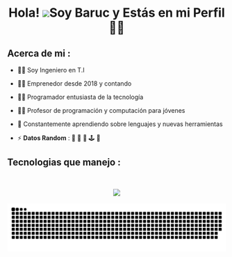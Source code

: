 
<h1 align="center">Hola! <img src="https://media.giphy.com/media/hvRJCLFzcasrR4ia7z/giphy.gif" width="35">Soy Baruc y Estás en mi Perfil 👨‍💻</h1>

## Acerca de mi :

- 👨‍🎓 Soy Ingeniero en T.I
- 👨‍💼 Emprenedor desde 2018 y contando
- 👨‍💻 Programador entusiasta de la tecnología
- 👨‍🏫 Profesor de programación y computación para jóvenes
- 📕 Constantemente aprendiendo sobre lenguajes y nuevas herramientas
  
- ⚡ **Datos Random** : 🍕  🎥 🍣 🕹️ 🌮

## Tecnologias que manejo :
<br>

<p align="center">
  <a href="https://skillicons.dev">
    <img src="https://skillicons.dev/icons?i=html,css,js,php,mysql,bootstrap,ps,ai" />
  </a>
</p>






<div align="center">
  <img  src="https://github.com/1999AZZAR/1999AZZAR/blob/readme/resources/img/grid-snake.svg"
       alt="snake" /></a>
</div>
